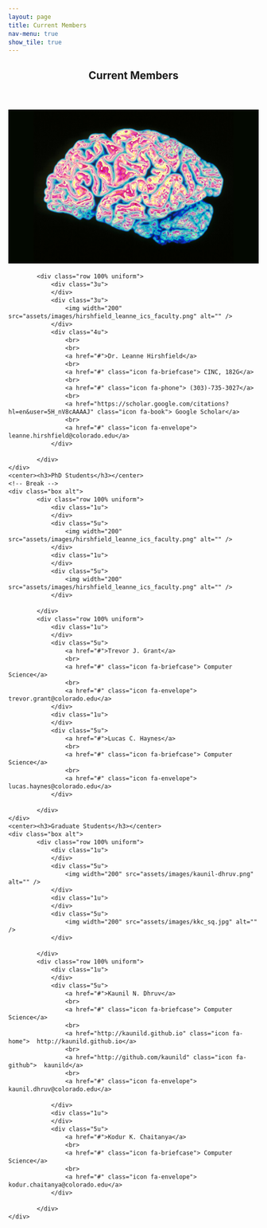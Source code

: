 ```yaml
---
layout: page
title: Current Members
nav-menu: true
show_tile: true
---
```


<!-- Main -->
<div id="main" class="alt">

<!-- One -->
<section id="one">
	<div class="inner">
		<header class="major">
			<h1>Current Members</h1>
		</header>
		<span class="image fit"><img src="assets/images/banner.jpg" alt="" /></span>
    <div class="box alt">

			<div class="row 100% uniform">
				<div class="3u">
				</div>
				<div class="3u">
					<img width="200" src="assets/images/hirshfield_leanne_ics_faculty.png" alt="" />
				</div>
				<div class="4u">
					<br>
					<br>
					<a href="#">Dr. Leanne Hirshfield</a>
					<br>
					<a href="#" class="icon fa-briefcase"> CINC, 182G</a>
					<br>
					<a href="#" class="icon fa-phone"> (303)-735-3027</a>
					<br>
					<a href="https://scholar.google.com/citations?hl=en&user=5H_nV8cAAAAJ" class="icon fa-book"> Google Scholar</a>
					<br>
					<a href="#" class="icon fa-envelope">  leanne.hirshfield@colorado.edu</a>
				</div>

			</div>
    </div>
    <center><h3>PhD Students</h3></center>
    <!-- Break -->
    <div class="box alt">
			<div class="row 100% uniform">
				<div class="1u">
				</div>
				<div class="5u">
					<img width="200" src="assets/images/hirshfield_leanne_ics_faculty.png" alt="" />
				</div>
				<div class="1u">
				</div>
				<div class="5u">
					<img width="200" src="assets/images/hirshfield_leanne_ics_faculty.png" alt="" />
				</div>

			</div>
			<div class="row 100% uniform">
				<div class="1u">
				</div>
				<div class="5u">
					<a href="#">Trevor J. Grant</a>
					<br>
					<a href="#" class="icon fa-briefcase"> Computer Science</a>
					<br>
					<a href="#" class="icon fa-envelope">  trevor.grant@colorado.edu</a>
				</div>
				<div class="1u">
				</div>
				<div class="5u">
					<a href="#">Lucas C. Haynes</a>
					<br>
					<a href="#" class="icon fa-briefcase"> Computer Science</a>
					<br>
					<a href="#" class="icon fa-envelope">  lucas.haynes@colorado.edu</a>
				</div>

			</div>
    </div>
    <center><h3>Graduate Students</h3></center>
    <div class="box alt">
			<div class="row 100% uniform">
				<div class="1u">
				</div>
				<div class="5u">
					<img width="200" src="assets/images/kaunil-dhruv.png" alt="" />
				</div>
				<div class="1u">
				</div>
				<div class="5u">
					<img width="200" src="assets/images/kkc_sq.jpg" alt="" />
				</div>

			</div>
			<div class="row 100% uniform">
				<div class="1u">
				</div>
				<div class="5u">
					<a href="#">Kaunil N. Dhruv</a>
					<br>
					<a href="#" class="icon fa-briefcase"> Computer Science</a>
					<br>
					<a href="http://kaunild.github.io" class="icon fa-home">  http://kaunild.github.io</a>
					<br>
					<a href="http://github.com/kaunild" class="icon fa-github">  kaunild</a>
					<br>
					<a href="#" class="icon fa-envelope">  kaunil.dhruv@colorado.edu</a>

				</div>
				<div class="1u">
				</div>
				<div class="5u">
					<a href="#">Kodur K. Chaitanya</a>
					<br>
					<a href="#" class="icon fa-briefcase"> Computer Science</a>
					<br>
					<a href="#" class="icon fa-envelope">  kodur.chaitanya@colorado.edu</a>
				</div>

			</div>
    </div>

  </div>
</section>
</div>
